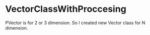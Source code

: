 # VectorClassWithProccesing
PVector is for 2 or 3 dimension. So I created new Vector class for N dimension.

